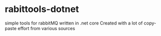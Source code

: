 # rabittools-dotnet
simple tools for rabbitMQ written in .net core
Created with a lot of copy-paste effort from various sources
